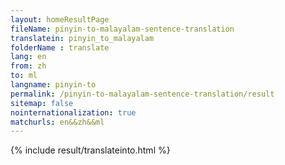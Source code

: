```yaml
---
layout: homeResultPage
fileName: pinyin-to-malayalam-sentence-translation
translatein: pinyin_to_malayalam
folderName : translate
lang: en
from: zh
to: ml
langname: pinyin-to
permalink: /pinyin-to-malayalam-sentence-translation/result
sitemap: false
nointernationalization: true
matchurls: en&&zh&&ml
---
```

{% include result/translateinto.html %}

<script src="/js/result/translation.js" data-foldername="{{page.folderName}}" data-lang="{{page.lang}}"></script>
